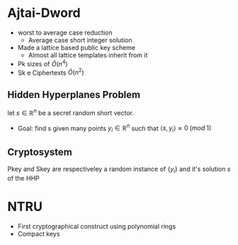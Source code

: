 # Ajtai-Dword
- worst to average case reduction
	- Average case short integer solution
- Made a lattice based public key scheme
	- Almost all lattice templates inherit from it
- Pk sizes of $\tilde O(n^4)$
- Sk e Ciphertexts $\tilde O(n^2)$
## Hidden Hyperplanes Problem
let $s \in \mathbb{R}^n$ be a secret random short vector.
- Goal: find s given many points $y_{i} \in \mathbb{R}^n$ such that $\langle s, y_{i} \rangle \approx 0 \; (mod\; 1)$ 

## Cryptosystem
Pkey and Skey are respectiveley a random instance of $\{y_{i}\}$ and it's solution $s$ of the HHP

# NTRU

- First cryptographical construct using polynomial rings
- Compact keys